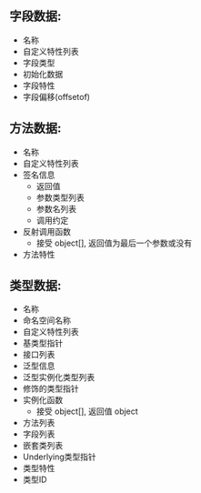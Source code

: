 ## 字段数据:
  - 名称
  - 自定义特性列表
  - 字段类型
  - 初始化数据
  - 字段特性
  - 字段偏移(offsetof)

## 方法数据:
  - 名称
  - 自定义特性列表
  - 签名信息
    - 返回值
    - 参数类型列表
    - 参数名列表
    - 调用约定
  - 反射调用函数
    - 接受 object[], 返回值为最后一个参数或没有
  - 方法特性

## 类型数据:
  - 名称
  - 命名空间名称
  - 自定义特性列表
  - 基类型指针
  - 接口列表
  - 泛型信息
  - 泛型实例化类型列表
  - 修饰的类型指针
  - 实例化函数
    - 接受 object[], 返回值 object
  - 方法列表
  - 字段列表
  - 嵌套类列表
  - Underlying类型指针
  - 类型特性
  - 类型ID